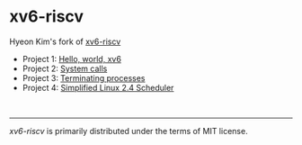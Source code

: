 xv6-riscv
========
Hyeon Kim's fork of [xv6-riscv]

- Project 1: [Hello, world, xv6](https://github.com/snu-csl/os-pa1)
- Project 2: [System calls](https://github.com/snu-csl/os-pa2)
- Project 3: [Terminating processes](https://github.com/snu-csl/os-pa3)
- Project 4: [Simplified Linux 2.4 Scheduler](https://github.com/snu-csl/os-pa4)

&nbsp;

--------
*xv6-riscv* is primarily distributed under the terms of MIT license.

[xv6-riscv]: https://github.com/snu-csl/xv6-riscv-snu
